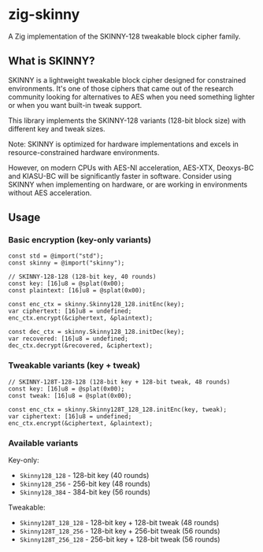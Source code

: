 # zig-skinny

A Zig implementation of the SKINNY-128 tweakable block cipher family.

## What is SKINNY?

SKINNY is a lightweight tweakable block cipher designed for constrained environments. It's one of those ciphers that came out of the research community looking for alternatives to AES when you need something lighter or when you want built-in tweak support.

This library implements the SKINNY-128 variants (128-bit block size) with different key and tweak sizes.

Note: SKINNY is optimized for hardware implementations and excels in resource-constrained hardware environments.

However, on modern CPUs with AES-NI acceleration, AES-XTX, Deoxys-BC and KIASU-BC will be significantly faster in software. Consider using SKINNY when implementing on hardware, or are working in environments without AES acceleration.

## Usage

### Basic encryption (key-only variants)

```zig
const std = @import("std");
const skinny = @import("skinny");

// SKINNY-128-128 (128-bit key, 40 rounds)
const key: [16]u8 = @splat(0x00);
const plaintext: [16]u8 = @splat(0x00);

const enc_ctx = skinny.Skinny128_128.initEnc(key);
var ciphertext: [16]u8 = undefined;
enc_ctx.encrypt(&ciphertext, &plaintext);

const dec_ctx = skinny.Skinny128_128.initDec(key);
var recovered: [16]u8 = undefined;
dec_ctx.decrypt(&recovered, &ciphertext);
```

### Tweakable variants (key + tweak)

```zig
// SKINNY-128T-128-128 (128-bit key + 128-bit tweak, 48 rounds)
const key: [16]u8 = @splat(0x00);
const tweak: [16]u8 = @splat(0x00);

const enc_ctx = skinny.Skinny128T_128_128.initEnc(key, tweak);
var ciphertext: [16]u8 = undefined;
enc_ctx.encrypt(&ciphertext, &plaintext);
```

### Available variants

Key-only:

- `Skinny128_128` - 128-bit key (40 rounds)
- `Skinny128_256` - 256-bit key (48 rounds)
- `Skinny128_384` - 384-bit key (56 rounds)

Tweakable:

- `Skinny128T_128_128` - 128-bit key + 128-bit tweak (48 rounds)
- `Skinny128T_128_256` - 128-bit key + 256-bit tweak (56 rounds)
- `Skinny128T_256_128` - 256-bit key + 128-bit tweak (56 rounds)
